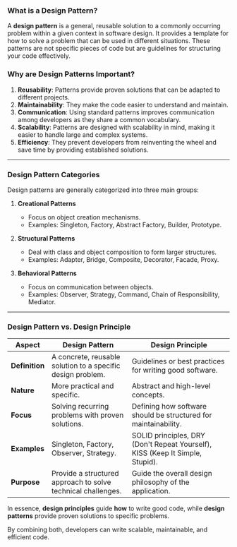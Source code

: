 ### **What is a Design Pattern?**

A **design pattern** is a general, reusable solution to a commonly occurring problem within a given context in software design. It provides a template for how to solve a problem that can be used in different situations. These patterns are not specific pieces of code but are guidelines for structuring your code effectively.

### **Why are Design Patterns Important?**

1. **Reusability**: Patterns provide proven solutions that can be adapted to different projects.
2. **Maintainability**: They make the code easier to understand and maintain.
3. **Communication**: Using standard patterns improves communication among developers as they share a common vocabulary.
4. **Scalability**: Patterns are designed with scalability in mind, making it easier to handle large and complex systems.
5. **Efficiency**: They prevent developers from reinventing the wheel and save time by providing established solutions.

---

### **Design Pattern Categories**

Design patterns are generally categorized into three main groups:

1. **Creational Patterns**
   - Focus on object creation mechanisms.
   - Examples: Singleton, Factory, Abstract Factory, Builder, Prototype.

2. **Structural Patterns**
   - Deal with class and object composition to form larger structures.
   - Examples: Adapter, Bridge, Composite, Decorator, Facade, Proxy.

3. **Behavioral Patterns**
   - Focus on communication between objects.
   - Examples: Observer, Strategy, Command, Chain of Responsibility, Mediator.

---

### **Design Pattern vs. Design Principle**

| **Aspect**           | **Design Pattern**                                             | **Design Principle**                                             |
|-----------------------|---------------------------------------------------------------|-------------------------------------------------------------------|
| **Definition**        | A concrete, reusable solution to a specific design problem.   | Guidelines or best practices for writing good software.          |
| **Nature**            | More practical and specific.                                  | Abstract and high-level concepts.                                |
| **Focus**             | Solving recurring problems with proven solutions.             | Defining how software should be structured for maintainability.  |
| **Examples**          | Singleton, Factory, Observer, Strategy.                       | SOLID principles, DRY (Don't Repeat Yourself), KISS (Keep It Simple, Stupid). |
| **Purpose**           | Provide a structured approach to solve technical challenges.  | Guide the overall design philosophy of the application.          |

In essence, **design principles** guide **how** to write good code, while **design patterns** provide proven solutions to specific problems. 

By combining both, developers can write scalable, maintainable, and efficient code.




<!-- i need to explain FactoryMethod Design Pattern and  what porblem it sovle with real world exmaple problem and exmaple that -->